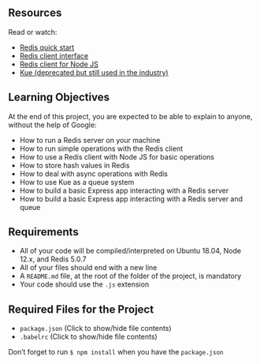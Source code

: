 ## Resources

Read or watch:
- [Redis quick start](https://redis.io/topics/quickstart)
- [Redis client interface](https://redis.io/topics/clients)
- [Redis client for Node JS](https://github.com/NodeRedis/node-redis)
- [Kue (deprecated but still used in the industry)](https://github.com/Automattic/kue)

## Learning Objectives

At the end of this project, you are expected to be able to explain to anyone, without the help of Google:
- How to run a Redis server on your machine
- How to run simple operations with the Redis client
- How to use a Redis client with Node JS for basic operations
- How to store hash values in Redis
- How to deal with async operations with Redis
- How to use Kue as a queue system
- How to build a basic Express app interacting with a Redis server
- How to build a basic Express app interacting with a Redis server and queue

## Requirements

- All of your code will be compiled/interpreted on Ubuntu 18.04, Node 12.x, and Redis 5.0.7
- All of your files should end with a new line
- A `README.md` file, at the root of the folder of the project, is mandatory
- Your code should use the `.js` extension

## Required Files for the Project

- `package.json` (Click to show/hide file contents)
- `.babelrc` (Click to show/hide file contents)

Don’t forget to run `$ npm install` when you have the `package.json`